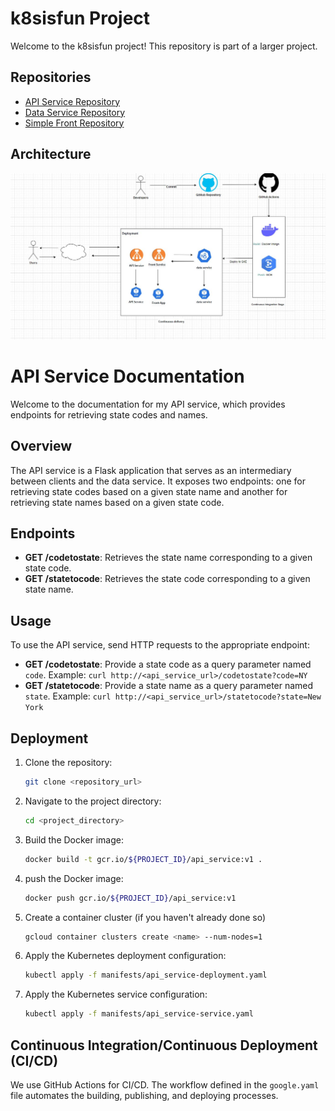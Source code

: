 # k8sisfun Project

Welcome to the k8sisfun project! This repository is part of a larger project.

## Repositories

- [API Service Repository](https://github.com/Nivrin/k8sIsFun-APIService)
- [Data Service Repository](https://github.com/Nivrin/k8sIsFun-DataService)
- [Simple Front Repository](https://github.com/Nivrin/k8sIsFun-SimpleFront)

## Architecture

![Architecture](images/architecture.JPG)

# API Service Documentation

Welcome to the documentation for my API service, which provides endpoints for retrieving state codes and names.

## Overview

The API service is a Flask application that serves as an intermediary between clients and the data service. It exposes two endpoints: one for retrieving state codes based on a given state name and another for retrieving state names based on a given state code.

## Endpoints

- **GET /codetostate**: Retrieves the state name corresponding to a given state code.
- **GET /statetocode**: Retrieves the state code corresponding to a given state name.

## Usage

To use the API service, send HTTP requests to the appropriate endpoint:

- **GET /codetostate**: Provide a state code as a query parameter named `code`.
  Example: `curl http://<api_service_url>/codetostate?code=NY`
- **GET /statetocode**: Provide a state name as a query parameter named `state`.
  Example: `curl http://<api_service_url>/statetocode?state=New York`

## Deployment

1. Clone the repository:

    ```bash
    git clone <repository_url>
    ```

2. Navigate to the project directory:

    ```bash
    cd <project_directory>
    ```

3. Build the Docker image:

    ```bash
    docker build -t gcr.io/${PROJECT_ID}/api_service:v1 .
    ```
4. push the Docker image:

    ```bash
    docker push gcr.io/${PROJECT_ID}/api_service:v1
    ```
 5. Create a container cluster (if you haven't already done so)
     ```bash
    gcloud container clusters create <name> --num-nodes=1 
     ```
6. Apply the Kubernetes deployment configuration:

    ```bash
    kubectl apply -f manifests/api_service-deployment.yaml
    ```
7. Apply the Kubernetes service configuration:

    ```bash
    kubectl apply -f manifests/api_service-service.yaml
    ```

## Continuous Integration/Continuous Deployment (CI/CD)

We use GitHub Actions for CI/CD. The workflow defined in the `google.yaml` file automates the building, publishing, and deploying processes.

